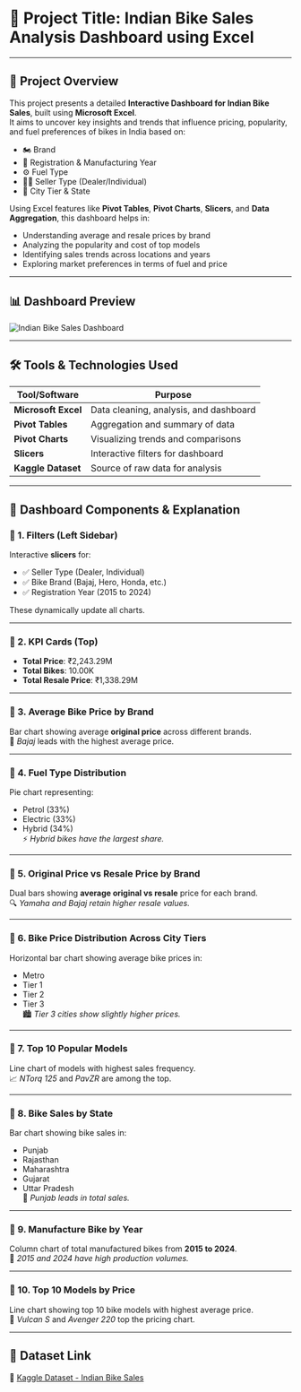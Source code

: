 # 📌 Project Title: Indian Bike Sales Analysis Dashboard using Excel

---

## 📝 Project Overview

This project presents a detailed **Interactive Dashboard for Indian Bike Sales**, built using **Microsoft Excel**.  
It aims to uncover key insights and trends that influence pricing, popularity, and fuel preferences of bikes in India based on:

- 🏍️ Brand  
- 📆 Registration & Manufacturing Year  
- ⚙️ Fuel Type  
- 🧑‍💼 Seller Type (Dealer/Individual)  
- 📍 City Tier & State  

Using Excel features like **Pivot Tables**, **Pivot Charts**, **Slicers**, and **Data Aggregation**, this dashboard helps in:

- Understanding average and resale prices by brand  
- Analyzing the popularity and cost of top models  
- Identifying sales trends across locations and years  
- Exploring market preferences in terms of fuel and price  

---

## 📊 Dashboard Preview

![Indian Bike Sales Dashboard](Dashboard/dashboard(2).png)

---

## 🛠️ Tools & Technologies Used

| Tool/Software         | Purpose                                   |
|-----------------------|-------------------------------------------|
| **Microsoft Excel**    | Data cleaning, analysis, and dashboard    |
| **Pivot Tables**       | Aggregation and summary of data           |
| **Pivot Charts**       | Visualizing trends and comparisons        |
| **Slicers**            | Interactive filters for dashboard         |
| **Kaggle Dataset**     | Source of raw data for analysis           |

---

## 🧩 Dashboard Components & Explanation

### 🔹 1. Filters (Left Sidebar)
Interactive **slicers** for:
- ✅ Seller Type (Dealer, Individual)  
- ✅ Bike Brand (Bajaj, Hero, Honda, etc.)  
- ✅ Registration Year (2015 to 2024)

These dynamically update all charts.

---

### 🔹 2. KPI Cards (Top)
- **Total Price**: ₹2,243.29M  
- **Total Bikes**: 10.00K  
- **Total Resale Price**: ₹1,338.29M  

---

### 🔹 3. Average Bike Price by Brand
Bar chart showing average **original price** across different brands.  
📌 *Bajaj* leads with the highest average price.

---

### 🔹 4. Fuel Type Distribution
Pie chart representing:
- Petrol (33%)  
- Electric (33%)  
- Hybrid (34%)  
⚡ *Hybrid bikes have the largest share.*

---

### 🔹 5. Original Price vs Resale Price by Brand
Dual bars showing **average original vs resale** price for each brand.  
🔍 *Yamaha and Bajaj retain higher resale values.*

---

### 🔹 6. Bike Price Distribution Across City Tiers
Horizontal bar chart showing average bike prices in:
- Metro  
- Tier 1  
- Tier 2  
- Tier 3  
🏙️ *Tier 3 cities show slightly higher prices.*

---

### 🔹 7. Top 10 Popular Models
Line chart of models with highest sales frequency.  
📈 *NTorq 125* and *PavZR* are among the top.

---

### 🔹 8. Bike Sales by State
Bar chart showing bike sales in:
- Punjab  
- Rajasthan  
- Maharashtra  
- Gujarat  
- Uttar Pradesh  
📍 *Punjab leads in total sales.*

---

### 🔹 9. Manufacture Bike by Year
Column chart of total manufactured bikes from **2015 to 2024**.  
📆 *2015 and 2024 have high production volumes.*

---

### 🔹 10. Top 10 Models by Price
Line chart showing top 10 bike models with highest average price.  
💸 *Vulcan S* and *Avenger 220* top the pricing chart.

---

## 📂 Dataset Link

🔗 [Kaggle Dataset - Indian Bike Sales]([https://www.kaggle.com/datasets](https://www.kaggle.com/datasets/ak0212/indian-bike-sales-dataset))
